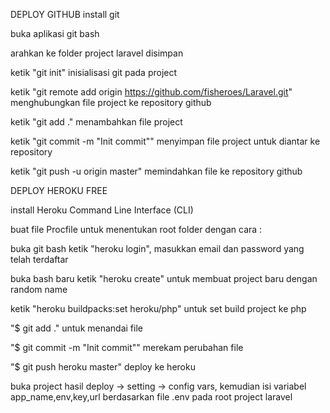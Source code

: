 DEPLOY GITHUB
install git

buka aplikasi git bash

arahkan ke folder project laravel disimpan

ketik "git init" inisialisasi git pada project

ketik "git remote add origin https://github.com/fisheroes/Laravel.git" menghubungkan file project ke repository github

ketik "git add ." menambahkan file project

ketik "git commit -m "Init commit"" menyimpan file project untuk diantar ke repository

ketik "git push -u origin master" memindahkan file ke repository github



DEPLOY HEROKU FREE

install Heroku Command Line Interface (CLI)

buat file Procfile untuk menentukan root folder dengan cara :

buka git bash ketik "heroku login", masukkan email dan password yang telah terdaftar

buka bash baru ketik "heroku create" untuk membuat project baru dengan random name

ketik "heroku buildpacks:set heroku/php" untuk set build project ke php

"$ git add ." untuk menandai file

"$ git commit -m "Init commit"" merekam perubahan file

"$ git push heroku master" deploy ke heroku

buka project hasil deploy -> setting -> config vars, kemudian isi variabel app_name,env,key,url berdasarkan file .env pada root project laravel
